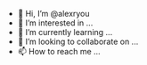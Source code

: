 - 👋 Hi, I’m @alexryou
- 👀 I’m interested in ...
- 🌱 I’m currently learning ...
- 💞️ I’m looking to collaborate on ...
- 📫 How to reach me ...

<!---
alexryou/alexryou is a ✨ special ✨ repository because its `README.md` (this file) appears on your GitHub profile.
You can click the Preview link to take a look at your changes.
--->
